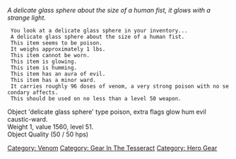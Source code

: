 *A delicate glass sphere about the size of a human fist, it glows with a
strange light.*

` You look at a delicate glass sphere in your inventory...`  
` A delicate glass sphere about the size of a human fist.`  
` This item seems to be poison.`  
` It weighs approximately 1 lbs.`  
` This item cannot be worn.`  
` This item is glowing.`  
` This item is humming.`  
` This item has an aura of evil.`  
` This item has a minor ward.`  
` It carries roughly 96 doses of venom, a very strong poison with no secondary affects.`  
` This should be used on no less than a level 50 weapon.`

Object 'delicate glass sphere' type poison, extra flags glow hum evil
caustic-ward.  
Weight 1, value 1560, level 51.  
Object Quality (50 / 50 hps)

[Category: Venom](Category:_Venom "wikilink") [Category: Gear In The
Tesseract](Category:_Gear_In_The_Tesseract "wikilink") [Category: Hero
Gear](Category:_Hero_Gear "wikilink")
